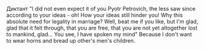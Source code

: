 Диктант
	"I did not even expect it of you Pyotr Petrovich, the less saw since according to your ideas - oh! How your ideas still hinder you! Why this absolute need for legality in marriage? Well, beat me if you like, but I'm glad, glad that it felt through, that you are free, that you are not yet altogether lost to mankind, glad... You see, I have spoken my mind"
	Because I don't want to wear horns and bread up other's men's children.